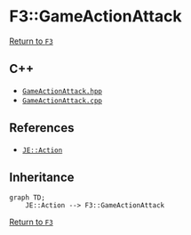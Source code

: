 # F3::GameActionAttack

[Return to `F3`](/docs/f3.md)

## C++

- [`GameActionAttack.hpp`](/src/f3/GameActionAttack.hpp)
- [`GameActionAttack.cpp`](/src/f3/GameActionAttack.cpp)

## References

- [`JE::Action`](https://github.com/OpenJE/openje/docs/je/Action.md)

## Inheritance

```mermaid
graph TD;
    JE::Action --> F3::GameActionAttack
```

[Return to `F3`](/docs/f3.md)